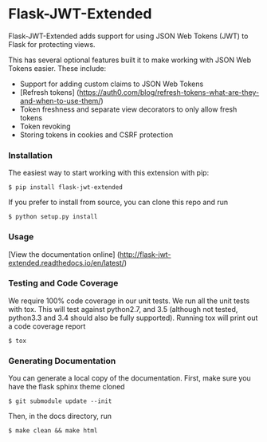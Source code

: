 # Flask-JWT-Extended
Flask-JWT-Extended adds support for using JSON Web Tokens (JWT) to Flask for protecting views.

This has several optional features built it to make working with JSON Web Tokens
easier. These include:

* Support for adding custom claims to JSON Web Tokens
* [Refresh tokens] (https://auth0.com/blog/refresh-tokens-what-are-they-and-when-to-use-them/)
* Token freshness and separate view decorators to only allow fresh tokens
* Token revoking
* Storing tokens in cookies and CSRF protection

### Installation
The easiest way to start working with this extension with pip:
```
$ pip install flask-jwt-extended
```

If you prefer to install from source, you can clone this repo and run
```
$ python setup.py install
```

### Usage
[View the documentation online] (http://flask-jwt-extended.readthedocs.io/en/latest/)


### Testing and Code Coverage
We require 100% code coverage in our unit tests. We run all the unit tests with tox.
This will test against python2.7, and 3.5 (although not tested, python3.3 and 3.4
should also be fully supported). Running tox will print out a code coverage report
```
$ tox
```

### Generating Documentation
You can generate a local copy of the documentation. First, make sure you have
the flask sphinx theme cloned
```
$ git submodule update --init
```

Then, in the docs directory, run
```
$ make clean && make html
```
